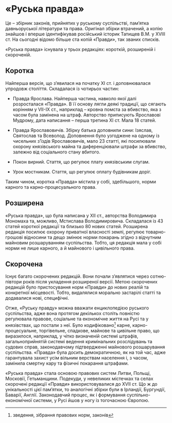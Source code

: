 «Руська правда»
===============

Це – збірник законів, прийнятих у руському суспільстві, пам’ятка
давньоруської літератури та права. Оригінал збірки втрачений, а копію
знайшов і вперше ідентифікував російський історик Татищев В.М. у XVIII
ст. На сьогодні відомо більше ста копій «Правди», так званих списків.

«Руська правда» існувала у трьох редакціях: короткій, розширеній і
скороченій.

Коротка
-------

Найперша версія, що з’явилася на початку XI ст. і доповнювалася упродовж
століття. Складалася із чотирьох частин:

-   Правда Ярослава. Найперша частина, навколо якої далі
    розросталася «Правда». В її основу лягли деякі традиції, що сягають
    корінням у VII-IX ст., наприклад – кровна помста за вбивство, яка з
    часом була замінена на штраф. Авторство приписують Ярославові
    Мудрому, дата написання – перша третина XI ст. Мала 18 статей.

-   Правда Ярославовичів. Збірку батька доповнили сини: Ізяслав,
    Святослав та Всеволод. Доповнення було узгоджене на одному із
    чисельних з’їздів Ярославовичів, мало 23 статті, які посилювали
    охорону князівського майна та диференціювали штрафи за вбивство,
    залежно від соціального стану вбитого.

-   Покон вирний. Стаття, що регулює плату князівським слугам.

-   Урок мостникам. Стаття, що регулює оплату будівникам доріг.

Таким чином, коротка «Правда» містила у собі, здебільшого, норми карного
та карно-процесуального права.

Розширена
---------

«Руська правда», що була написана у XII ст., авторства Володимира
Мономаха та, можливо, Мстислава Володимировича. Складалася із 43 статей
короткої редакції та близько 80 нових статей. Розширена редакція посилює
охорону приватної власності землі, регулює товарно-грошові відносини та
дещо змінює норми покарань згідно з відчутним майновим розшаруванням
суспільства. Тобто, ця редакція мала у собі норми не лише карного, а й
майнового і цивільного права.

Скорочена
---------

Існує багато скорочених редакцій. Вони почали з’являтися через
сотню-півтори років після укладення розширеної версії. Метою скорочених
редакцій було пристосування норм «Правди» до нових реалій та конкретної
місцевості. Тобто, видалялися морально застарілі статті та додавалися
нові, специфічні.

Отже, «Руську правду» можна вважати енциклопедією руського суспільства,
адже вона протягом декількох століть повністю регулювала правове,
соціальне та економічне життя на Русі та у князівствах, що постали з
неї. Було кодифіковано[^25] карне, карно-процесуальне, торгівельне,
спадкове, майнове та цивільне право, що виразилося, наприклад, у чітко
визначеній системі штрафів, загальноприйнятій системі ведення
кримінальних розслідувань та судових справ, законодавчому підтвердженні
майнового розшарування суспільства. «Правда» була досить демократичною,
як на той час, адже гарантувала захист усім вільним верствам населення
і, з часом, замінила смертну кару та фізичні покарання штрафами.

«Руська правда» стала основою правових систем Литви, Польщі, Московії,
Гетьманщини. Подекуди, у невеликих містечках та селах скорочені редакції
«Правди» використовувалися до XVII ст. Що ж до унікальності цієї
пам’ятки, то аналогічні збірки були в Ірландії, Бургундії, Баварії,
Англії. Законодавчий процес, як і формування суспільно-економічної
системи, у Русі йшов у ногу із тогочасною Європою.

[^25]: зведення, зібрання правових норм, законів